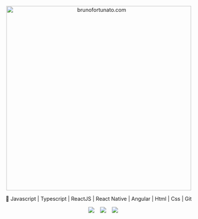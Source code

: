 <p align="center">
  <img src="https://www.brunofortunato.com.br/image/logo.jpg" width="500"
  alt="brunofortunato.com" />
</p>
<p align="center">
🚀 Javascript | Typescript | ReactJS | React Native | Angular | Html | Css | Git
</p>


<ul style="display: flex; justify-content: center;  list-style-type: none;">
  <li style="margin: 0 8px;">
    <a href="https://github.com/brunoft" alt="GitHub">
      <img src="https://img.shields.io/badge/-GitHub-000?style=flat-square&logo=Github&logoColor=white" />
    </a>
  </li>
  <li style="margin: 0 8px;">
    <a href="https://www.linkedin.com/in/bruno-ft" alt="LinkedIn">
      <img src="https://img.shields.io/badge/-LinkedIn-blue?style=flat-square&logo=Linkedin&logoColor=white" />
    </a>
  </li>
  <li style="margin: 0 8px;">
    <a href="https://brunofortunato.com.br/" alt="brunofortunato.com.br">
      <img src="https://img.shields.io/badge/BrunoFortunato.com.br-lightgrey?style=flat-square" />
    </a>
  </li>

</ul>